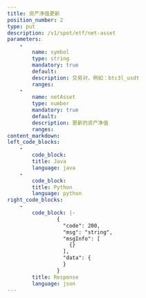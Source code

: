 ```yaml
---
title: 资产净值更新
position_number: 2
type: put
description: /v1/spot/etf/net-asset
parameters:
    -
        name: symbol
        type: string
        mandatory: true
        default:
        description: 交易对，例如：btc3l_usdt
        ranges:
    -
        name: netAsset
        type: number
        mandatory: true
        default:
        description: 更新的资产净值
        ranges:
content_markdown:
left_code_blocks:
    -
        code_block:
        title: Java
        language: java
    -
        code_block:
        title: Python
        language: python
right_code_blocks:
    -
        code_block: |-
                {
                  "code": 200,
                  "msg": "string",
                  "msgInfo": [
                    {}
                  ],
                  "data": {
                  }
                }
        title: Response
        language: json
---
```


